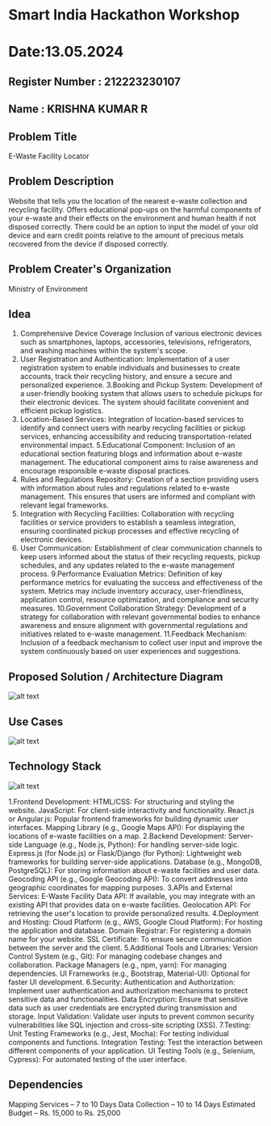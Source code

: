 # Smart India Hackathon Workshop
# Date:13.05.2024
## Register Number : 212223230107
## Name : KRISHNA KUMAR R
## Problem Title
E-Waste Facility Locator
## Problem Description
Website that tells you the location of the nearest e-waste collection and recycling facility. Offers educational pop-ups on the harmful components of your e-waste and their effects on the environment and human health if not disposed correctly. There could be an option to input the model of your old device and earn credit points relative to the amount of precious metals recovered from the device if disposed correctly.
## Problem Creater's Organization
Ministry of Environment

## Idea
1. Comprehensive Device Coverage Inclusion of various electronic devices such as smartphones, laptops, accessories, televisions, refrigerators, and washing machines within the system's scope.
2. User Registration and Authentication: Implementation of a user registration system to enable individuals and businesses to create accounts, track their recycling history, and ensure a secure and personalized 
   experience.
3.Booking and Pickup System: Development of a user-friendly booking system that allows users to schedule pickups for their electronic devices. The system should facilitate convenient and efficient pickup 
  logistics.
4. Location-Based Services: Integration of location-based services to identify and connect users with nearby recycling facilities or pickup services, enhancing accessibility and reducing transportation-related 
   environmental impact.
5.Educational Component: Inclusion of an educational section featuring blogs and information about e-waste management. The educational component aims to raise awareness and encourage responsible e-waste disposal 
  practices.
6. Rules and Regulations Repository: Creation of a section providing users with information about rules and regulations related to e-waste management. This ensures that users are informed and compliant with 
  relevant legal frameworks.
7. Integration with Recycling Facilities: Collaboration with recycling facilities or service providers to establish a seamless integration, ensuring coordinated pickup processes and effective recycling of 
   electronic devices.
8. User Communication: Establishment of clear communication channels to keep users informed about the status of their recycling requests, pickup schedules, and any updates related to the e-waste management 
   process.
9.Performance Evaluation Metrics: Definition of key performance metrics for evaluating the success and effectiveness of the system. Metrics may include inventory accuracy, user-friendliness, application control, 
   resource optimization, and compliance and security measures.
10.Government Collaboration Strategy: Development of a strategy for collaboration with relevant governmental bodies to enhance awareness and ensure alignment with governmental regulations and initiatives related 
   to e-waste management.
11.Feedback Mechanism: Inclusion of a feedback mechanism to collect user input and improve the system continuously based on user experiences and suggestions.
## Proposed Solution / Architecture Diagram
![alt text](image.png)

## Use Cases
![alt text](image-1.png)
## Technology Stack
![alt text](image-2.png)

 1.Frontend Development: HTML/CSS: For structuring and styling the website. JavaScript: For client-side interactivity and functionality. React.js or Angular.js: Popular frontend frameworks for building dynamic 
   user interfaces. Mapping Library (e.g., Google Maps API): For displaying the locations of e-waste facilities on a map.
 2.Backend Development: Server-side Language (e.g., Node.js, Python): For handling server-side logic. Express.js (for Node.js) or Flask/Django (for Python): Lightweight web frameworks for building server-side 
  applications. Database (e.g., MongoDB, PostgreSQL): For storing information about e-waste facilities and user data. Geocoding API (e.g., Google Geocoding API): To convert addresses into geographic coordinates 
  for mapping purposes.
 3.APIs and External Services: E-Waste Facility Data API: If available, you may integrate with an existing API that provides data on e-waste facilities. Geolocation API: For retrieving the user's location to 
  provide personalized results.
 4.Deployment and Hosting: Cloud Platform (e.g., AWS, Google Cloud Platform): For hosting the application and database. Domain Registrar: For registering a domain name for your website. SSL Certificate: To ensure 
  secure communication between the server and the client. 
 5.Additional Tools and Libraries: Version Control System (e.g., Git): For managing codebase changes and collaboration. Package Managers (e.g., npm, yarn): For managing dependencies. UI Frameworks (e.g., 
 Bootstrap, Material-UI): Optional for faster UI development.
 6.Security: Authentication and Authorization: Implement user authentication and authorization mechanisms to protect sensitive data and functionalities. Data Encryption: Ensure that sensitive data such as user 
 credentials are encrypted during transmission and storage. Input Validation: Validate user inputs to prevent common security vulnerabilities like SQL injection and cross-site scripting (XSS). 
 7.Testing: Unit Testing Frameworks (e.g., Jest, Mocha): For testing individual components and functions. Integration Testing: Test the interaction between different components of your application. UI Testing 
 Tools (e.g., Selenium, Cypress): For automated testing of the user interface.
## Dependencies
Mapping Services – 7 to 10 Days Data Collection – 10 to 14 Days Estimated Budget – Rs. 15,000 to Rs. 25,000
